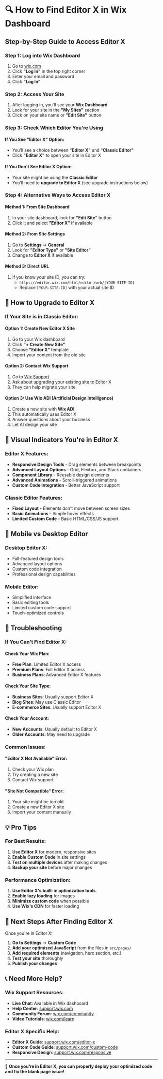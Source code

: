 # 🔍 How to Find Editor X in Wix Dashboard

## **Step-by-Step Guide to Access Editor X**

### **Step 1: Log into Wix Dashboard**
1. Go to [wix.com](https://wix.com)
2. Click **"Log In"** in the top right corner
3. Enter your email and password
4. Click **"Log In"**

### **Step 2: Access Your Site**
1. After logging in, you'll see your **Wix Dashboard**
2. Look for your site in the **"My Sites"** section
3. Click on your site name or **"Edit Site"** button

### **Step 3: Check Which Editor You're Using**

#### **If You See "Editor X" Option:**
- You'll see a choice between **"Editor X"** and **"Classic Editor"**
- Click **"Editor X"** to open your site in Editor X

#### **If You Don't See Editor X Option:**
- Your site might be using the **Classic Editor**
- You'll need to **upgrade to Editor X** (see upgrade instructions below)

### **Step 4: Alternative Ways to Access Editor X**

#### **Method 1: From Site Dashboard**
1. In your site dashboard, look for **"Edit Site"** button
2. Click it and select **"Editor X"** if available

#### **Method 2: From Site Settings**
1. Go to **Settings** → **General**
2. Look for **"Editor Type"** or **"Site Editor"**
3. Change to **Editor X** if available

#### **Method 3: Direct URL**
1. If you know your site ID, you can try:
   - `https://editor.wix.com/html/editor/web/[YOUR-SITE-ID]`
   - Replace `[YOUR-SITE-ID]` with your actual site ID

## **🔧 How to Upgrade to Editor X**

### **If Your Site is in Classic Editor:**

#### **Option 1: Create New Editor X Site**
1. Go to your Wix dashboard
2. Click **"+ Create New Site"**
3. Choose **"Editor X"** template
4. Import your content from the old site

#### **Option 2: Contact Wix Support**
1. Go to [Wix Support](https://support.wix.com)
2. Ask about upgrading your existing site to Editor X
3. They can help migrate your site

#### **Option 3: Use Wix ADI (Artificial Design Intelligence)**
1. Create a new site with **Wix ADI**
2. This automatically uses Editor X
3. Answer questions about your business
4. Let AI design your site

## **🎯 Visual Indicators You're in Editor X**

### **Editor X Features:**
- **Responsive Design Tools** - Drag elements between breakpoints
- **Advanced Layout Options** - Grid, Flexbox, and Stack containers
- **Component Library** - Reusable design elements
- **Advanced Animations** - Scroll-triggered animations
- **Custom Code Integration** - Better JavaScript support

### **Classic Editor Features:**
- **Fixed Layout** - Elements don't move between screen sizes
- **Basic Animations** - Simple hover effects
- **Limited Custom Code** - Basic HTML/CSS/JS support

## **📱 Mobile vs Desktop Editor**

### **Desktop Editor X:**
- Full-featured design tools
- Advanced layout options
- Custom code integration
- Professional design capabilities

### **Mobile Editor:**
- Simplified interface
- Basic editing tools
- Limited custom code support
- Touch-optimized controls

## **🚨 Troubleshooting**

### **If You Can't Find Editor X:**

#### **Check Your Wix Plan:**
- **Free Plan**: Limited Editor X access
- **Premium Plans**: Full Editor X access
- **Business Plans**: Advanced Editor X features

#### **Check Your Site Type:**
- **Business Sites**: Usually support Editor X
- **Blog Sites**: May use Classic Editor
- **E-commerce Sites**: Usually support Editor X

#### **Check Your Account:**
- **New Accounts**: Usually default to Editor X
- **Older Accounts**: May need to upgrade

### **Common Issues:**

#### **"Editor X Not Available" Error:**
1. Check your Wix plan
2. Try creating a new site
3. Contact Wix support

#### **"Site Not Compatible" Error:**
1. Your site might be too old
2. Create a new Editor X site
3. Import your content manually

## **💡 Pro Tips**

### **For Best Results:**
1. **Use Editor X** for modern, responsive sites
2. **Enable Custom Code** in site settings
3. **Test on multiple devices** after making changes
4. **Backup your site** before major changes

### **Performance Optimization:**
1. **Use Editor X's built-in optimization tools**
2. **Enable lazy loading** for images
3. **Minimize custom code** when possible
4. **Use Wix's CDN** for faster loading

## **🎯 Next Steps After Finding Editor X**

Once you're in Editor X:

1. **Go to Settings** → **Custom Code**
2. **Add your optimized JavaScript** from the files in `src/pages/`
3. **Add required elements** (navigation, hero section, etc.)
4. **Test your site** thoroughly
5. **Publish your changes**

## **📞 Need More Help?**

### **Wix Support Resources:**
- **Live Chat**: Available in Wix dashboard
- **Help Center**: [support.wix.com](https://support.wix.com)
- **Community Forum**: [wix.com/community](https://wix.com/community)
- **Video Tutorials**: [wix.com/learn](https://wix.com/learn)

### **Editor X Specific Help:**
- **Editor X Guide**: [support.wix.com/editor-x](https://support.wix.com/editor-x)
- **Custom Code Guide**: [support.wix.com/custom-code](https://support.wix.com/custom-code)
- **Responsive Design**: [support.wix.com/responsive](https://support.wix.com/responsive)

---

**🎉 Once you're in Editor X, you can properly deploy your optimized code and fix the blank page issue!** 